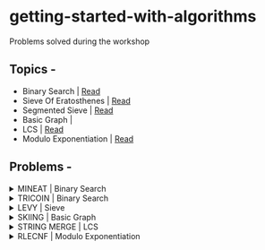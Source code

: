 # getting-started-with-algorithms
Problems solved during the workshop


## Topics -
- Binary Search | [Read](https://www.hackerearth.com/practice/algorithms/searching/binary-search/tutorial/)
- Sieve Of Eratosthenes | [Read](https://www.geeksforgeeks.org/sieve-of-eratosthenes/)
- Segmented Sieve | [Read](https://www.geeksforgeeks.org/segmented-sieve-print-primes-in-a-range/)
- Basic Graph | 
- LCS | [Read](https://www.geeksforgeeks.org/longest-common-subsequence-dp-4/) 
- Modulo Exponentiation | [Read](https://www.geeksforgeeks.org/modular-exponentiation-power-in-modular-arithmetic/)

## Problems -
<details>
<summary>MINEAT | Binary Search</summary>

- [Problem Link](https://www.codechef.com/problems/MINEAT)
- Solutions-
    - [Python](#)
    - [JAVA](#)
    - [C++](#)
</details>

<details>
<summary>TRICOIN | Binary Search</summary>

- [Problem Link](https://www.codechef.com/problems/TRICOIN)
- Solutions-
    - [Python](#)
    - [JAVA](#)
    - [C++](#)
</details>

<details>
<summary>LEVY | Sieve</summary>

- [Problem Link](https://www.codechef.com/problems/LEVY)
- Solutions-
    - [Python](#)
    - [JAVA](#)
    - [C++](#)
</details>

<details>
<summary>SKIING | Basic Graph</summary>

- [Problem Link](https://www.codechef.com/problems/SKIING)
- Solutions-
    - [Python](#)
    - [JAVA](#)
    - [C++](#)
</details>

<details>
<summary>STRING MERGE | LCS</summary>

- [Problem Link](https://www.codechef.com/problems/STRMRG)
- Solutions-
    - [Python](#)
    - [JAVA](#)
    - [C++](#)
</details>

<details>
<summary>RLECNF | Modulo Exponentiation</summary>

- [Problem Link](https://www.codechef.com/problems/RLECNF)
- Solutions-
    - [Python](#)
    - [JAVA](#)
    - [C++](#)
</details>